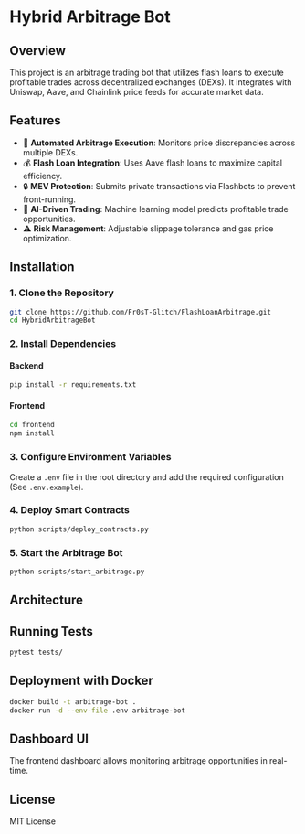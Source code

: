 # Hybrid Arbitrage Bot

## Overview
This project is an arbitrage trading bot that utilizes flash loans to execute profitable trades across decentralized exchanges (DEXs). It integrates with Uniswap, Aave, and Chainlink price feeds for accurate market data.

## Features

- 🚀 **Automated Arbitrage Execution**: Monitors price discrepancies across multiple DEXs.
- 💰 **Flash Loan Integration**: Uses Aave flash loans to maximize capital efficiency.
- 🔒 **MEV Protection**: Submits private transactions via Flashbots to prevent front-running.
- 🤖 **AI-Driven Trading**: Machine learning model predicts profitable trade opportunities.
- ⚠️ **Risk Management**: Adjustable slippage tolerance and gas price optimization.

## Installation

### 1. Clone the Repository
```sh
git clone https://github.com/Fr0sT-Glitch/FlashLoanArbitrage.git
cd HybridArbitrageBot
```

### 2. Install Dependencies

#### Backend
```sh
pip install -r requirements.txt
```

#### Frontend
```sh
cd frontend
npm install
```

### 3. Configure Environment Variables
Create a `.env` file in the root directory and add the required configuration (See `.env.example`).

### 4. Deploy Smart Contracts
```sh
python scripts/deploy_contracts.py
```

### 5. Start the Arbitrage Bot
```sh
python scripts/start_arbitrage.py
```

## Architecture

## Running Tests
```sh
pytest tests/
```

## Deployment with Docker
```sh
docker build -t arbitrage-bot .
docker run -d --env-file .env arbitrage-bot
```

## Dashboard UI

The frontend dashboard allows monitoring arbitrage opportunities in real-time.

## License
MIT License
